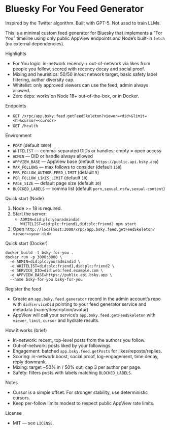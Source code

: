 Bluesky For You Feed Generator
==============================

Inspired by the Twitter algorithm. Built with GPT-5. Not used to train LLMs.

This is a minimal custom feed generator for Bluesky that implements a “For You” timeline using only public AppView endpoints and Node’s built-in `fetch` (no external dependencies).

Highlights
- For You logic: in-network recency + out-of-network via likes from people you follow, scored with recency decay and social proof.
- Mixing and heuristics: 50/50 in/out network target, basic safety label filtering, author diversity cap.
- Whitelist: only approved viewers can use the feed; admin always allowed.
- Zero deps: works on Node 18+ out-of-the-box, or in Docker.

Endpoints
- `GET /xrpc/app.bsky.feed.getFeedSkeleton?viewer=<did>&limit=<n>&cursor=<cursor>`
- `GET /health`

Environment
- `PORT` (default `3000`)
- `WHITELIST` — comma-separated DIDs or handles; empty = open access
- `ADMIN` — DID or handle always allowed
- `APPVIEW_BASE` — AppView base (default `https://public.api.bsky.app`)
- `MAX_FOLLOWS` — max follows to consider (default `150`)
- `PER_FOLLOW_AUTHOR_FEED_LIMIT` (default `5`)
- `PER_FOLLOW_LIKES_LIMIT` (default `10`)
- `PAGE_SIZE` — default page size (default `30`)
- `BLOCKED_LABELS` — comma list (default `porn,sexual,nsfw,sexual-content`)

Quick start (Node)
1. Node >= 18 is required.
2. Start the server:
   - `ADMIN=did:plc:youradmindid WHITELIST=did:plc:friend1,did:plc:friend2 npm start`
3. Open `http://localhost:3000/xrpc/app.bsky.feed.getFeedSkeleton?viewer=<your-did>`

Quick start (Docker)
```
docker build -t bsky-for-you .
docker run -p 3000:3000 \
  -e ADMIN=did:plc:youradmindid \
  -e WHITELIST=did:plc:friend1,did:plc:friend2 \
  -e SERVICE_DID=did:web:feed.example.com \
  -e APPVIEW_BASE=https://public.api.bsky.app \
  --name bsky-for-you bsky-for-you
```

Register the feed
- Create an `app.bsky.feed.generator` record in the admin account’s repo with `did`/`serviceDid` pointing to your feed generator service and metadata (name/description/avatar).
- AppView will call your service’s `app.bsky.feed.getFeedSkeleton` with `viewer`, `limit`, `cursor` and hydrate results.

How it works (brief)
- In-network: recent, top-level posts from the authors you follow.
- Out-of-network: posts liked by your followings.
- Engagement: batched `app.bsky.feed.getPosts` for likes/reposts/replies.
- Scoring: in-network boost, social proof, log-engagement, time decay, reply downrank.
- Mixing: target ~50% in / 50% out; cap 3 per author per page.
- Safety: filters posts with labels matching `BLOCKED_LABELS`.

Notes
- Cursor is a simple offset. For stronger stability, use deterministic cursors.
- Keep per-follow limits modest to respect public AppView rate limits.

License
- MIT — see `LICENSE`.
